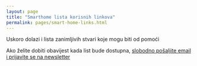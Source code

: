 ```yaml
---
layout: page
title: "Smarthome lista korisnih linkova"
permalink: pages/smart-home-links.html
---
```


Uskoro dolazi i lista zanimljivih stvari koje mogu biti od pomoći

Ako želite dobiti obavijest kada list bude dostupna, [slobodno pošaljite email i prijavite se na newsletter](https://us14.list-manage.com/contact-form?u=f626aa698af3cc0edad9f6a13&form_id=09579f49e60a352278cb2d50a0a8a2aa)